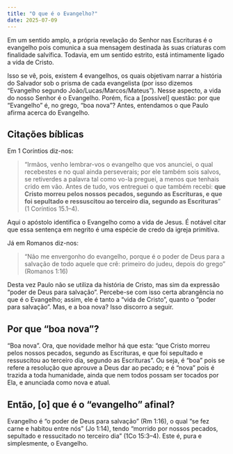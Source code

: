 ```yaml
---
title: "O que é o Evangelho?"
date: 2025-07-09
---
```


Em um sentido amplo, a própria revelação do Senhor nas Escrituras é o evangelho pois comunica a sua mensagem destinada às suas criaturas com finalidade salvífica. Todavia, em um sentido estrito, está intimamente ligado a vida de Cristo.

Isso se vê, pois, existem 4 evangelhos, os quais objetivam narrar a história do Salvador sob o prisma de cada evangelista (por isso dizemos “Evangelho segundo João/Lucas/Marcos/Mateus”). Nesse aspecto, a vida do nosso Senhor é o Evangelho. Porém, fica a [possível] questão: por que “Evangelho” é, no grego, “boa nova”? Antes, entendamos o que Paulo afirma acerca do Evangelho.

## Citações bíblicas

Em 1 Coríntios diz-nos:

> “Irmãos, venho lembrar-vos o evangelho que vos anunciei, o qual recebestes e no qual ainda perseverais; por ele também sois salvos, se retiverdes a palavra tal como vo-la preguei, a menos que tenhais crido em vão. Antes de tudo, vos entreguei o que também recebi: **que Cristo morreu pelos nossos pecados, segundo as Escrituras, e que foi sepultado e ressuscitou ao terceiro dia, segundo as Escrituras**” (1 Coríntios 15.1–4).

Aqui o apóstolo identifica o Evangelho como a vida de Jesus. É notável citar que essa sentença em negrito é uma espécie de credo da igreja primitiva.

Já em Romanos diz-nos:

> “Não me envergonho do evangelho, porque é o poder de Deus para a salvação de todo aquele que crê: primeiro do judeu, depois do grego” (Romanos 1:16)

Desta vez Paulo não se utiliza da história de Cristo, mas sim da expressão “poder de Deus para salvação”. Percebe-se com isso certa abrangência no que é o Evangelho; assim, ele é tanto a “vida de Cristo”, quanto o “poder para salvação”. Mas, e a boa nova? Isso discorro a seguir.

## Por que “boa nova”?

“Boa nova”. Ora, que novidade melhor há que esta: “que Cristo morreu pelos nossos pecados, segundo as Escrituras, e que foi sepultado e ressuscitou ao terceiro dia, segundo as Escrituras”. Ou seja, é “boa” pois se refere a resolução que aprouve a Deus dar ao pecado; e é “nova” pois é trazida a toda humanidade, ainda que nem todos possam ser tocados por Ela, e anunciada como nova e atual.

## Então, [o] que é o “evangelho” afinal?

Evangelho é “o poder de Deus para salvação” (Rm 1:16), o qual “se fez carne e habitou entre nós” (Jo 1:14), tendo “morrido por nossos pecados, sepultado e ressucitado no terceiro dia” (1Co 15:3–4). Este é, pura e simplesmente, o Evangelho.

